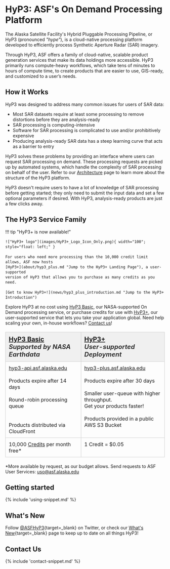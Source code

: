 # HyP3: ASF's On Demand Processing Platform

The Alaska Satellite Facility's Hybrid Pluggable Processing Pipeline, or HyP3 (pronounced *"hype"*), is a cloud-native 
processing platform developed to efficiently process Synthetic Aperture Radar (SAR) imagery. 

Through HyP3, ASF offers a family of cloud-native, scalable product generation services that 
make its data holdings more accessible. HyP3 primarily runs compute-heavy workflows, which take tens of minutes to 
hours of compute time, to create products that are easier to use, GIS-ready, and customized to a user’s needs.

## How it Works

HyP3 was designed to address many common issues for users of SAR data:

* Most SAR datasets require at least some processing to remove distortions before they are analysis-ready
* SAR processing is computing-intensive
* Software for SAR processing is complicated to use and/or prohibitively expensive
* Producing analysis-ready SAR data has a steep learning curve that acts as a barrier to entry

HyP3 solves these problems by providing an interface where users can request SAR processing on demand. These
processing requests are picked up by automated systems, which handle the complexity of SAR processing on behalf of the
user. Refer to our [Architecture](how_it_works.md "Jump to Architecture Documentation") page to learn more about the 
structure of the HyP3 platform.

HyP3 doesn't require users to have a lot of knowledge of SAR processing before getting started; they only need to
submit the input data and set a few optional parameters if desired. With HyP3, analysis-ready products are just a few
clicks away.

## The HyP3 Service Family

!!! tip "HyP3+ is now available!"
 
    !["HyP3+ logo"](images/HyP3+_Logo_Icon_Only.png){ width="100";  style="float: left;" }

    For users who need more processing than the 10,000 credit limit allows, ASF now hosts 
    [HyP3+](about/hyp3_plus.md "Jump to the HyP3+ Landing Page"), a user-supported 
    version of HyP3 that allows you to purchase as many credits as you need. 

    [Get to know HyP3+!](news/hyp3_plus_introduction.md "Jump to the HyP3+ Introduction")

Explore HyP3 at no cost using [HyP3 Basic](about/hyp3_basic.md "Jump to HyP3 Basic Documentation"), 
our NASA-supported On Demand processing service, or purchase credits 
for use with [HyP3+](about/hyp3_plus.md "Jump to HyP3+ Documentation"), 
our user-supported service that lets you take your application global. Need help scaling your own, in-house workflows? 
[Contact us](contact.md)!

<table class="tg">
  <thead>
    <tr>
      <th class="tg-fymr">
          <a href="about/hyp3_basic/" title="HyP3 Basic"><b>HyP3 Basic</b></a><br><em>Supported by NASA Earthdata</em>
      </th>
      <th class="tg-fymr">
          <a href="about/hyp3_plus/" title="HyP3+"><b>HyP3+</b></a><br><em>User-supported Deployment</em>
      </th>
    </tr>
  </thead>
  <tbody>
    <tr>
      <td class="tg-0pky">
        <a href="https://hyp3-api.asf.alaska.edu" title="HyP3 API" target="_blank">hyp3-api.asf.alaska.edu</a><br><br>Products expire after 14 days<br><br>Round-robin processing queue<br><br><br>Products distributed via CloudFront
      </td>
      <td class="tg-0pky">
        <a href="https://hyp3-plus.asf.alaska.edu" title="HyP3 Plus API" target="_blank">hyp3-plus.asf.alaska.edu</a><br><br>Products expire after 30 days<br><br>Smaller user-queue with higher throughput.<br>Get your products faster!<br><br>Products provided in a public AWS S3 Bucket<br>
      </td>
    </tr>
    <tr>
      <td class="tg-0pky">10,000 <a href="/using/credits" title="Jump to Credits Documentation">Credits</a> per month free*</td>
      <td class="tg-0pky">1 Credit = $0.05</td>
    </tr>
  </tbody>
</table>
<style>
  .tg {
    border-collapse: collapse;
    border-spacing: 0;
    width: 100%;
    margin: 20px 0;
  }
  .tg th {
    background-color: #f0f0f0;
    border: 1px solid #ccc;
    color: #333;
    font-size: 20px;
    font-weight: bold;
    padding: 10px 10px;
    text-align: left;
    vertical-align: top;
  }
  .tg td {
    border: 1px solid #ccc;
    font-size: 16px;
    padding: 10px 10px;
    text-align: left;
    vertical-align: top;
  }
  .tg-0pky {
    border-color: inherit;
    text-align: left;
    vertical-align: top;
  }
  .tg-fymr {
    background-color: #f0f0f0;
    border-color: inherit;
    font-weight: bold;
    text-align: left;
    vertical-align: top;
  }
</style>

*More available by request, as our budget allows. Send requests to ASF User Services: 
[uso@asf.alaska.edu](mailto:uso@asf.alaska.edu)

## Getting started

{% include 'using-snippet.md' %}

## What's New

Follow [@ASFHyP3](https://twitter.com/ASFHyP3 "https://twitter.com/ASFHyP3" ){target=_blank} on Twitter, or check our
[What's New](whats_new.md "HyP3 What's New" ){target=_blank} page to keep up to date on all things HyP3!

## Contact Us

{% include 'contact-snippet.md' %}
